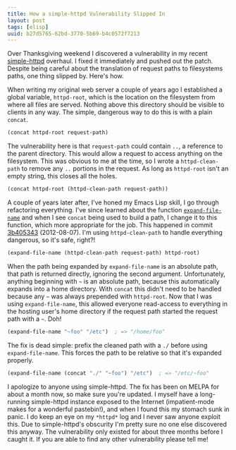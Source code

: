 ```yaml
---
title: How a simple-httpd Vulnerability Slipped In
layout: post
tags: [elisp]
uuid: b27d5765-62bd-3770-5b69-b4c0572f7213
---
```


Over Thanksgiving weekend I discovered a vulnerability in my recent
[simple-httpd][simple-http] overhaul. I fixed it immediately and
pushed out the patch. Despite being careful about the translation of
request paths to filesystems paths, one thing slipped by. Here's how.

When writing my original web server a couple of years ago I
established a global variable, `httpd-root`, which is the location on
the filesystem from where all files are served. Nothing above this
directory should be visible to clients in any way. The simple,
dangerous way to do this is with a plain `concat`.

~~~cl
(concat httpd-root request-path)
~~~

The vulnerability here is that `request-path` could contain `..`, a
reference to the parent directory. This would allow a request to
access anything on the filesystem. This was obvious to me at the time,
so I wrote a `httpd-clean-path` to remove any `..` portions in the
request. As long as `httpd-root` isn't an empty string, this closes
all the holes.

~~~cl
(concat httpd-root (httpd-clean-path request-path))
~~~

A couple of years later after, I've honed my Emacs Lisp skill, I go
through refactoring everything. I've since learned about the function
[`expand-file-name`][expand-file-name] and when I see `concat` being
used to build a path, I change it to this function, which more
appropriate for the job. This happened in commit [3b405343][3b405343]
(2012-08-07). I'm using `httpd-clean-path` to handle everything
dangerous, so it's safe, right?!

~~~cl
(expand-file-name (httpd-clean-path request-path) httpd-root)
~~~

When the path being expanded by `expand-file-name` is an absolute
path, that path is returned directly, ignoring the second
argument. Unfortunately, anything beginning with `~` is an absolute
path, because this automatically expands into a home directory. With
`concat` this didn't need to be handled because any `~` was always
prepended with `httpd-root`. Now that I was using `expand-file-name`,
this allowed everyone read-access to everything in the hosting user's
home directory if the request path started the request path with a
`~`. Doh!

~~~cl
(expand-file-name "~foo" "/etc")  ; => "/home/foo"
~~~

The fix is dead simple: prefix the cleaned path with a `./` before
using `expand-file-name`. This forces the path to be relative so that
it's expanded properly.

~~~cl
(expand-file-name (concat "./" "~foo") "/etc")  ; => "/etc/~foo"
~~~

I apologize to anyone using simple-httpd. The fix has been on MELPA
for about a month now, so make sure you're updated. I myself have a
long-running simple-httpd instance exposed to the Internet
(impatient-mode makes for a wonderful pastebin!), and when I found
this my stomach sunk in panic. I do keep an eye on my `*httpd*` log
and I never saw anyone exploit this. Due to simple-httpd's obscurity
I'm pretty sure no one else discovered this anyway. The vulnerability
only existed for about three months before I caught it. If you are
able to find any other vulnerability please tell me!


[simple-http]: /blog/2012/08/20/
[expand-file-name]: http://www.gnu.org/software/emacs/manual/html_node/elisp/File-Name-Expansion.html
[3b405343]: https://github.com/skeeto/emacs-http-server/commit/3b405343977df26eee6706a9a4d244e92d695fd5
